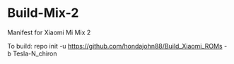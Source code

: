 # Build-Mix-2
Manifest for Xiaomi Mi Mix 2

To build: repo init -u https://github.com/hondajohn88/Build_Xiaomi_ROMs -b Tesla-N_chiron
